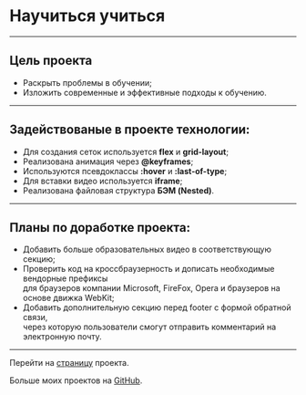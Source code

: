 # Научиться учиться
------

## Цель проекта  
* Раскрыть проблемы в обучении; 
* Изложить современные и эффективные подходы к обучению.  
------  
## Задействованые в проекте технологии:
* Для создания сеток используется **flex** и **grid-layout**;  
* Реализована анимация через **@keyframes**;
* Используются псевдоклассы **:hover** и **:last-of-type**;
* Для вставки видео используется **iframe**; 
* Реализована файловая структура **БЭМ (Nested)**.  
------
## Планы по доработке проекта:
* Добавить больше образовательных видео в соответствующую секцию;
* Проверить код на кроссбраузерность и дописать необходимые вендорные префиксы  
для браузеров компании Microsoft, FireFox, Opera и браузеров на основе движка WebKit;
* Добавить дополнительную секцию перед footer с формой обратной связи,  
через которую пользователи смогут отправить комментарий на электронную почту.  

------
Перейти на [страницу](https://sergeyladorski.github.io/how-to-learn/) проекта.

Больше моих проектов на [GitHub](https://github.com/sergeyladorski).
